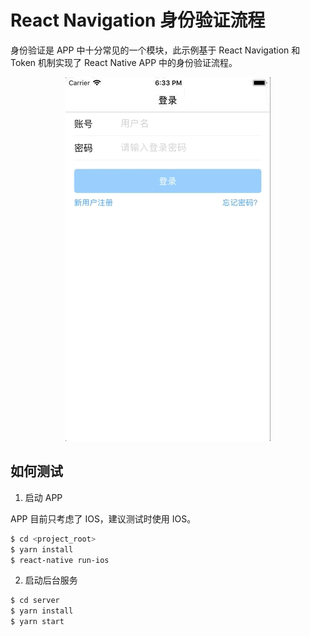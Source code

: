 # React Navigation 身份验证流程

身份验证是 APP 中十分常见的一个模块，此示例基于 React Navigation 和 Token 机制实现了 React Native APP 中的身份验证流程。

<div align=center><img src=".github/demo.gif"></div>

## 如何测试

1. 启动 APP

APP 目前只考虑了 IOS，建议测试时使用 IOS。

```bash
$ cd <project_root>
$ yarn install
$ react-native run-ios
```


2. 启动后台服务

```bash
$ cd server
$ yarn install
$ yarn start
```